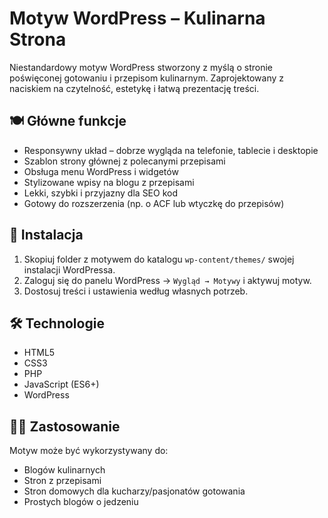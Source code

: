 # Motyw WordPress – Kulinarna Strona

Niestandardowy motyw WordPress stworzony z myślą o stronie poświęconej gotowaniu i przepisom kulinarnym. Zaprojektowany z naciskiem na czytelność, estetykę i łatwą prezentację treści.

## 🍽️ Główne funkcje

- Responsywny układ – dobrze wygląda na telefonie, tablecie i desktopie
- Szablon strony głównej z polecanymi przepisami
- Obsługa menu WordPress i widgetów
- Stylizowane wpisy na blogu z przepisami
- Lekki, szybki i przyjazny dla SEO kod
- Gotowy do rozszerzenia (np. o ACF lub wtyczkę do przepisów)

## 🔧 Instalacja

1. Skopiuj folder z motywem do katalogu `wp-content/themes/` swojej instalacji WordPressa.
2. Zaloguj się do panelu WordPress → `Wygląd → Motywy` i aktywuj motyw.
3. Dostosuj treści i ustawienia według własnych potrzeb.

## 🛠️ Technologie

- HTML5
- CSS3
- PHP
- JavaScript (ES6+)
- WordPress

## 🧑‍🍳 Zastosowanie

Motyw może być wykorzystywany do:
- Blogów kulinarnych
- Stron z przepisami
- Stron domowych dla kucharzy/pasjonatów gotowania
- Prostych blogów o jedzeniu

